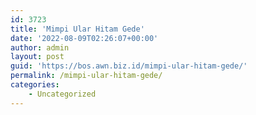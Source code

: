 ```yaml
---
id: 3723
title: 'Mimpi Ular Hitam Gede'
date: '2022-08-09T02:26:07+00:00'
author: admin
layout: post
guid: 'https://bos.awn.biz.id/mimpi-ular-hitam-gede/'
permalink: /mimpi-ular-hitam-gede/
categories:
    - Uncategorized
---
```



